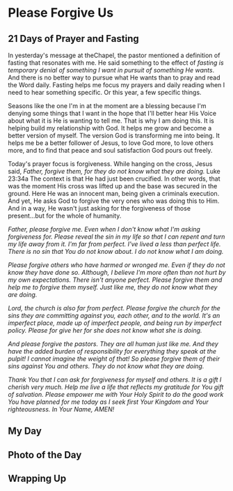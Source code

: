 # Please Forgive Us

## 21 Days of Prayer and Fasting

In yesterday's message at theChapel, the pastor mentioned a definition of fasting that resonates with me. He said something to the effect of *fasting is temporary denial of something I want in pursuit of something He wants*. And there is no better way to pursue what He wants than to pray and read the Word daily. Fasting helps me focus my prayers and daily reading when I need to hear something specific. Or this year, a few specific things.

Seasons like the one I'm in at the moment are a blessing because I'm denying some things that I want in the hope that I'll better hear His Voice about what it is He is wanting to tell me. That is why I am doing this. It is helping build my relationship with God. It helps me grow and become a better version of myself. The version God is transforming me into being. It helps me be a better follower of Jesus, to love God more, to love others more, and to find that peace and soul satisfaction God pours out freely.

Today's prayer focus is forgiveness. While hanging on the cross, Jesus said, *Father, forgive them, for they do not know what they are doing.* Luke 23:34a The context is that He had just been crucified. In other words, that was the moment His cross was lifted up and the base was secured in the ground. Here He was an innocent man, being given a criminals execution. And yet, He asks God to forgive the very ones who was doing this to Him. And in a way, He wasn't just asking for the forgiveness of those present...but for the whole of humanity.

*Father, please forgive me. Even when I don't know what I'm asking forgiveness for. Please reveal the sin in my life so that I can repent and turn my life away from it. I'm far from perfect. I've lived a less than perfect life. There is no sin that You do not know about. I do not know what I am doing.*

*Please forgive others who have harmed or wronged me. Even if they do not know they have done so. Although, I believe I'm more often than not hurt by my own expectations. There isn't anyone perfect. Please forgive them and help me to forgive them myself. Just like me, they do not know what they are doing.*

*Lord, the church is also far from perfect. Please forgive the church for the sins they are committing against you, each other, and to the world. It's an imperfect place, made up of imperfect people, and being run by imperfect policy. Please for give her for she does not know what she is doing.*

*And please forgive the pastors. They are all human just like me. And they have the added burden of responsibility for everything they speak at the pulpit! I cannot imagine the weight of that! So please forgive them of their sins against You and others. They do not know what they are doing.*

*Thank You that I can ask for forgiveness for myself and others. It is a gift I cherish very much. Help me live a life that reflects my gratitude for You gift of salvation. Please empower me with Your Holy Spirit to do the good work You have planned for me today as I seek first Your Kingdom and Your righteousness. In Your Name, AMEN!*



## My Day



## Photo of the Day



## Wrapping Up

